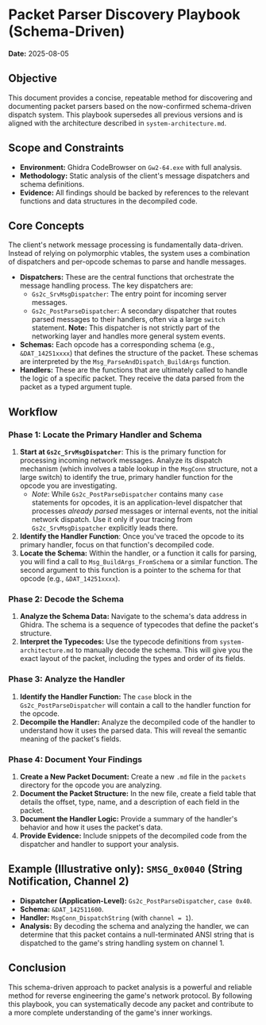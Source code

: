 # Packet Parser Discovery Playbook (Schema-Driven)

**Date:** 2025-08-05

## Objective

This document provides a concise, repeatable method for discovering and documenting packet parsers based on the now-confirmed schema-driven dispatch system. This playbook supersedes all previous versions and is aligned with the architecture described in `system-architecture.md`.

## Scope and Constraints

*   **Environment:** Ghidra CodeBrowser on `Gw2-64.exe` with full analysis.
*   **Methodology:** Static analysis of the client's message dispatchers and schema definitions.
*   **Evidence:** All findings should be backed by references to the relevant functions and data structures in the decompiled code.

## Core Concepts

The client's network message processing is fundamentally data-driven. Instead of relying on polymorphic vtables, the system uses a combination of dispatchers and per-opcode schemas to parse and handle messages.

*   **Dispatchers:** These are the central functions that orchestrate the message handling process. The key dispatchers are:
    *   `Gs2c_SrvMsgDispatcher`: The entry point for incoming server messages.
    *   `Gs2c_PostParseDispatcher`: A secondary dispatcher that routes parsed messages to their handlers, often via a large `switch` statement. **Note:** This dispatcher is not strictly part of the networking layer and handles more general system events.
*   **Schemas:** Each opcode has a corresponding schema (e.g., `&DAT_14251xxxx`) that defines the structure of the packet. These schemas are interpreted by the `Msg_ParseAndDispatch_BuildArgs` function.
*   **Handlers:** These are the functions that are ultimately called to handle the logic of a specific packet. They receive the data parsed from the packet as a typed argument tuple.

## Workflow

### Phase 1: Locate the Primary Handler and Schema

1.  **Start at `Gs2c_SrvMsgDispatcher`**: This is the primary function for processing incoming network messages. Analyze its dispatch mechanism (which involves a table lookup in the `MsgConn` structure, not a large switch) to identify the true, primary handler function for the opcode you are investigating.
    *   *Note*: While `Gs2c_PostParseDispatcher` contains many `case` statements for opcodes, it is an application-level dispatcher that processes *already parsed* messages or internal events, not the initial network dispatch. Use it only if your tracing from `Gs2c_SrvMsgDispatcher` explicitly leads there.
2.  **Identify the Handler Function**: Once you've traced the opcode to its primary handler, focus on that function's decompiled code.
3.  **Locate the Schema:** Within the handler, or a function it calls for parsing, you will find a call to `Msg_BuildArgs_FromSchema` or a similar function. The second argument to this function is a pointer to the schema for that opcode (e.g., `&DAT_14251xxxx`).

### Phase 2: Decode the Schema

1.  **Analyze the Schema Data:** Navigate to the schema's data address in Ghidra. The schema is a sequence of typecodes that define the packet's structure.
2.  **Interpret the Typecodes:** Use the typecode definitions from `system-architecture.md` to manually decode the schema. This will give you the exact layout of the packet, including the types and order of its fields.

### Phase 3: Analyze the Handler

1.  **Identify the Handler Function:** The `case` block in the `Gs2c_PostParseDispatcher` will contain a call to the handler function for the opcode.
2.  **Decompile the Handler:** Analyze the decompiled code of the handler to understand how it uses the parsed data. This will reveal the semantic meaning of the packet's fields.

### Phase 4: Document Your Findings

1.  **Create a New Packet Document:** Create a new `.md` file in the `packets` directory for the opcode you are analyzing.
2.  **Document the Packet Structure:** In the new file, create a field table that details the offset, type, name, and a description of each field in the packet.
3.  **Document the Handler Logic:** Provide a summary of the handler's behavior and how it uses the packet's data.
4.  **Provide Evidence:** Include snippets of the decompiled code from the dispatcher and handler to support your analysis.

## Example (Illustrative only): `SMSG_0x0040` (String Notification, Channel 2)

*   **Dispatcher (Application-Level):** `Gs2c_PostParseDispatcher`, `case 0x40`.
*   **Schema:** `&DAT_142511600`.
*   **Handler:** `MsgConn_DispatchString` (with `channel = 1`).
*   **Analysis:** By decoding the schema and analyzing the handler, we can determine that this packet contains a null-terminated ANSI string that is dispatched to the game's string handling system on channel 1.

## Conclusion

This schema-driven approach to packet analysis is a powerful and reliable method for reverse engineering the game's network protocol. By following this playbook, you can systematically decode any packet and contribute to a more complete understanding of the game's inner workings.